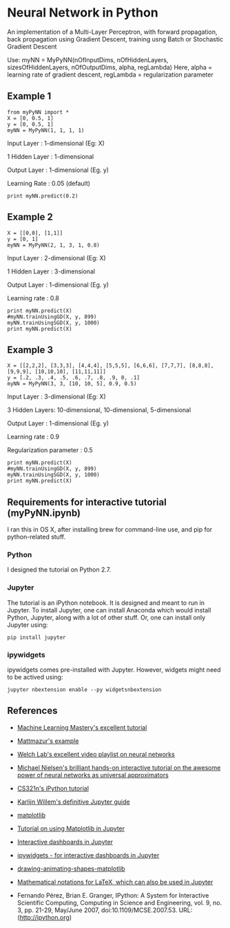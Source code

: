 # Neural Network in Python

An implementation of a Multi-Layer Perceptron, with forward propagation, back propagation using Gradient Descent, training usng Batch or Stochastic Gradient Descent

Use: myNN = MyPyNN(nOfInputDims, nOfHiddenLayers, sizesOfHiddenLayers, nOfOutputDims, alpha, regLambda)
Here, alpha = learning rate of gradient descent, regLambda = regularization parameter

## Example 1

```
from myPyNN import *
X = [0, 0.5, 1]
y = [0, 0.5, 1]
myNN = MyPyNN(1, 1, 1, 1)
```
Input Layer    : 1-dimensional (Eg: X)

1 Hidden Layer : 1-dimensional

Output Layer   : 1-dimensional (Eg. y)

Learning Rate  : 0.05 (default)
``` 
print myNN.predict(0.2)
```


## Example 2
```
X = [[0,0], [1,1]]
y = [0, 1]
myNN = MyPyNN(2, 1, 3, 1, 0.8)
```
Input Layer    : 2-dimensional (Eg: X)

1 Hidden Layer : 3-dimensional

Output Layer   : 1-dimensional (Eg. y)

Learning rate  : 0.8
``` 
print myNN.predict(X)
#myNN.trainUsingGD(X, y, 899)
myNN.trainUsingSGD(X, y, 1000)
print myNN.predict(X)
```

## Example 3

```
X = [[2,2,2], [3,3,3], [4,4,4], [5,5,5], [6,6,6], [7,7,7], [8,8,8], [9,9,9], [10,10,10], [11,11,11]]
y = [.2, .3, .4, .5, .6, .7, .8, .9, 0, .1]
myNN = MyPyNN(3, 3, [10, 10, 5], 0.9, 0.5)
```
Input Layer    : 3-dimensional (Eg: X)

3 Hidden Layers: 10-dimensional, 10-dimensional, 5-dimensional

Output Layer   : 1-dimensional (Eg. y)

Learning rate  : 0.9

Regularization parameter : 0.5
``` 
print myNN.predict(X)
#myNN.trainUsingGD(X, y, 899)
myNN.trainUsingSGD(X, y, 1000)
print myNN.predict(X)
```

## Requirements for interactive tutorial (myPyNN.ipynb)

I ran this in OS X, after installing brew for command-line use, and pip for python-related stuff.

### Python

I designed the tutorial on Python 2.7.


### Jupyter

The tutorial is an iPython notebook. It is designed and meant to run in Jupyter. To install Jupyter, one can install Anaconda which would install Python, Jupyter, along with a lot of other stuff. Or, one can install only Jupyter using:
```
pip install jupyter
```

### ipywidgets

ipywidgets comes pre-installed with Jupyter. However, widgets might need to be actived using:
```
jupyter nbextension enable --py widgetsnbextension
```

## References
- [Machine Learning Mastery's excellent tutorial](https://machinelearningmastery.com/implement-backpropagation-algorithm-scratch-python/)

- [Mattmazur's example](https://mattmazur.com/2015/03/17/a-step-by-step-backpropagation-example/)

- [Welch Lab's excellent video playlist on neural networks](https://www.youtube.com/playlist?list=PLiaHhY2iBX9hdHaRr6b7XevZtgZRa1PoU)

- [Michael Nielsen's brilliant hands-on interactive tutorial on the awesome power of neural networks as universal approximators](https://neuralnetworksanddeeplearning.com/chap4.html)

- [CS321n's iPython tutorial](https://cs231n.github.io/ipython-tutorial/)

- [Karlijn Willem's definitive Jupyter guide](https://www.datacamp.com/community/tutorials/tutorial-jupyter-notebook#gs.SJPul58)

- [matplotlib](https://matplotlib.org/)

- [Tutorial on using Matplotlib in Jupyter](https://nbviewer.jupyter.org/github/jrjohansson/scientific-python-lectures/blob/master/Lecture-4-Matplotlib.ipynb)

- [Interactive dashboards in Jupyter](https://blog.dominodatalab.com/interactive-dashboards-in-jupyter/)

- [ipywidgets - for interactive dashboards in Jupyter](http://ipywidgets.readthedocs.io/)

- [drawing-animating-shapes-matplotlib](https://nickcharlton.net/posts/drawing-animating-shapes-matplotlib.html)

- [Mathematical notations for LaTeX, which can also be used in Jupyter](https://en.wikibooks.org/wiki/LaTeX/Mathematics)

- Fernando Pérez, Brian E. Granger, IPython: A System for Interactive Scientific Computing, Computing in Science and Engineering, vol. 9, no. 3, pp. 21-29, May/June 2007, doi:10.1109/MCSE.2007.53. URL: (http://ipython.org)

